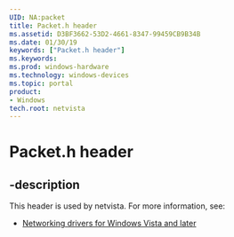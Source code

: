 ```yaml
---
UID: NA:packet
title: Packet.h header
ms.assetid: D3BF3662-53D2-4661-8347-99459CB9B34B
ms.date: 01/30/19
keywords: ["Packet.h header"]
ms.keywords: 
ms.prod: windows-hardware
ms.technology: windows-devices
ms.topic: portal
product:
- Windows
tech.root: netvista
---
```


# Packet.h header


## -description


This header is used by netvista. For more information, see:

- [Networking drivers for Windows Vista and later](../_netvista/index.md)
